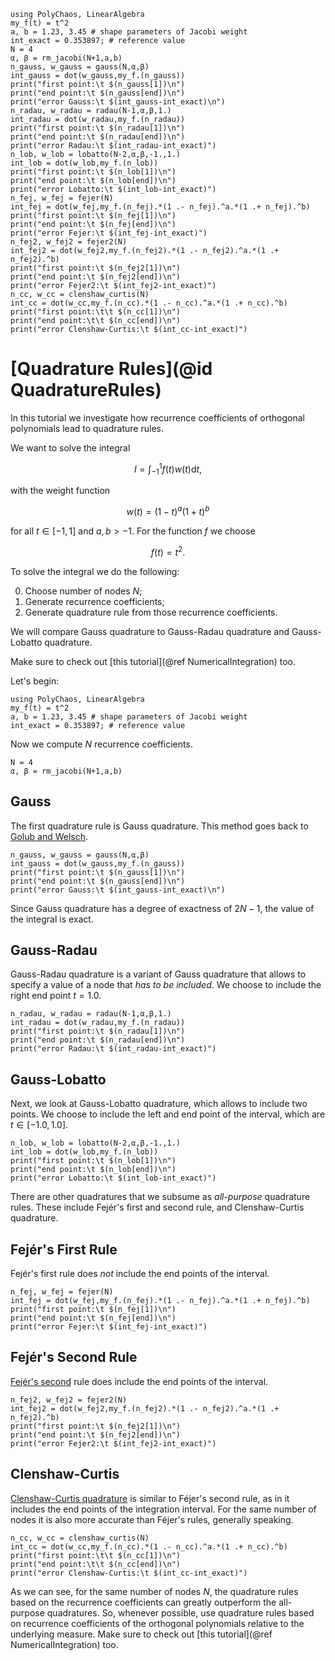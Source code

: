 ```@setup mysetup
using PolyChaos, LinearAlgebra
my_f(t) = t^2
a, b = 1.23, 3.45 # shape parameters of Jacobi weight
int_exact = 0.353897; # reference value 
N = 4
α, β = rm_jacobi(N+1,a,b)
n_gauss, w_gauss = gauss(N,α,β)
int_gauss = dot(w_gauss,my_f.(n_gauss))
print("first point:\t $(n_gauss[1])\n")
print("end point:\t $(n_gauss[end])\n")
print("error Gauss:\t $(int_gauss-int_exact)\n")
n_radau, w_radau = radau(N-1,α,β,1.)
int_radau = dot(w_radau,my_f.(n_radau))
print("first point:\t $(n_radau[1])\n")
print("end point:\t $(n_radau[end])\n")
print("error Radau:\t $(int_radau-int_exact)")
n_lob, w_lob = lobatto(N-2,α,β,-1.,1.)
int_lob = dot(w_lob,my_f.(n_lob))
print("first point:\t $(n_lob[1])\n")
print("end point:\t $(n_lob[end])\n")
print("error Lobatto:\t $(int_lob-int_exact)")
n_fej, w_fej = fejer(N)
int_fej = dot(w_fej,my_f.(n_fej).*(1 .- n_fej).^a.*(1 .+ n_fej).^b)
print("first point:\t $(n_fej[1])\n")
print("end point:\t $(n_fej[end])\n")
print("error Fejer:\t $(int_fej-int_exact)")
n_fej2, w_fej2 = fejer2(N)
int_fej2 = dot(w_fej2,my_f.(n_fej2).*(1 .- n_fej2).^a.*(1 .+ n_fej2).^b)
print("first point:\t $(n_fej2[1])\n")
print("end point:\t $(n_fej2[end])\n")
print("error Fejer2:\t $(int_fej2-int_exact)")
n_cc, w_cc = clenshaw_curtis(N)
int_cc = dot(w_cc,my_f.(n_cc).*(1 .- n_cc).^a.*(1 .+ n_cc).^b)
print("first point:\t\t $(n_cc[1])\n")
print("end point:\t\t $(n_cc[end])\n")
print("error Clenshaw-Curtis:\t $(int_cc-int_exact)")
```

# [Quadrature Rules](@id QuadratureRules)
In this tutorial we investigate how recurrence coefficients of orthogonal polynomials lead to quadrature rules.

We want to solve the integral
```math
I = \int_{-1}^{1} f(t) w(t) \mathrm{d} t,
```
with the weight function
```math
w(t) = (1-t)^a (1+t)^b
```
for all $t \in [-1,1]$ and $a,b>-1$.
For the function $f$ we choose
```math
f(t) = t^2.
```
To solve the integral we do the following:
    
0. Choose number of nodes $N$;
1. Generate recurrence coefficients;
2. Generate quadrature rule from those recurrence coefficients.

We will compare Gauss quadrature to Gauss-Radau quadrature and Gauss-Lobatto quadrature.

Make sure to check out [this tutorial](@ref NumericalIntegration) too.

Let's begin:


```@example mysetup
using PolyChaos, LinearAlgebra
my_f(t) = t^2
a, b = 1.23, 3.45 # shape parameters of Jacobi weight
int_exact = 0.353897; # reference value 
```

Now we compute $N$ recurrence coefficients.


```@example mysetup
N = 4
α, β = rm_jacobi(N+1,a,b)
```

## Gauss
The first quadrature rule is Gauss quadrature.
This method goes back to [Golub and Welsch](https://en.wikipedia.org/wiki/Gaussian_quadrature#The_Golub-Welsch_algorithm).


```@example mysetup
n_gauss, w_gauss = gauss(N,α,β)
int_gauss = dot(w_gauss,my_f.(n_gauss))
print("first point:\t $(n_gauss[1])\n")
print("end point:\t $(n_gauss[end])\n")
print("error Gauss:\t $(int_gauss-int_exact)\n")
```

Since Gauss quadrature has a degree of exactness of $2N-1$, the value of the integral is exact.
## Gauss-Radau
Gauss-Radau quadrature is a variant of Gauss quadrature that allows to specify a value of a node that *has to be included*.
We choose to include the right end point $t = 1.0$.


```@example mysetup
n_radau, w_radau = radau(N-1,α,β,1.)
int_radau = dot(w_radau,my_f.(n_radau))
print("first point:\t $(n_radau[1])\n")
print("end point:\t $(n_radau[end])\n")
print("error Radau:\t $(int_radau-int_exact)")
```

## Gauss-Lobatto
Next, we look at Gauss-Lobatto quadrature, which allows to include two points.
We choose to include the left and end point of the interval, which are $t \in [-1.0, 1.0]$.


```@example mysetup
n_lob, w_lob = lobatto(N-2,α,β,-1.,1.)
int_lob = dot(w_lob,my_f.(n_lob))
print("first point:\t $(n_lob[1])\n")
print("end point:\t $(n_lob[end])\n")
print("error Lobatto:\t $(int_lob-int_exact)")
```

There are other quadratures that we subsume as *all-purpose* quadrature rules.
These include Fejér's first and second rule, and Clenshaw-Curtis quadrature.
## Fejér's First Rule
Fejér's first rule does *not* include the end points of the interval.


```@example mysetup
n_fej, w_fej = fejer(N)
int_fej = dot(w_fej,my_f.(n_fej).*(1 .- n_fej).^a.*(1 .+ n_fej).^b)
print("first point:\t $(n_fej[1])\n")
print("end point:\t $(n_fej[end])\n")
print("error Fejer:\t $(int_fej-int_exact)")
```

## Fejér's Second Rule
[Fejér's second](https://en.wikipedia.org/wiki/Clenshaw%E2%80%93Curtis_quadrature) rule does include the end points of the interval.


```@example mysetup
n_fej2, w_fej2 = fejer2(N)
int_fej2 = dot(w_fej2,my_f.(n_fej2).*(1 .- n_fej2).^a.*(1 .+ n_fej2).^b)
print("first point:\t $(n_fej2[1])\n")
print("end point:\t $(n_fej2[end])\n")
print("error Fejer2:\t $(int_fej2-int_exact)")
```

## Clenshaw-Curtis
[Clenshaw-Curtis quadrature](https://en.wikipedia.org/wiki/Clenshaw%E2%80%93Curtis_quadrature) is similar to Féjer's second rule, as in it includes the end points of the integration interval. For the same number of nodes it is also more accurate than Féjer's rules, generally speaking.


```@example mysetup
n_cc, w_cc = clenshaw_curtis(N)
int_cc = dot(w_cc,my_f.(n_cc).*(1 .- n_cc).^a.*(1 .+ n_cc).^b)
print("first point:\t\t $(n_cc[1])\n")
print("end point:\t\t $(n_cc[end])\n")
print("error Clenshaw-Curtis:\t $(int_cc-int_exact)")
```

As we can see, for the same number of nodes $N$, the quadrature rules based on the recurrence coefficients can greatly outperform the all-purpose quadratures.
So, whenever possible, use quadrature rules based on recurrence coefficients of the orthogonal polynomials relative to the underlying measure.
Make sure to check out [this tutorial](@ref NumericalIntegration) too.
